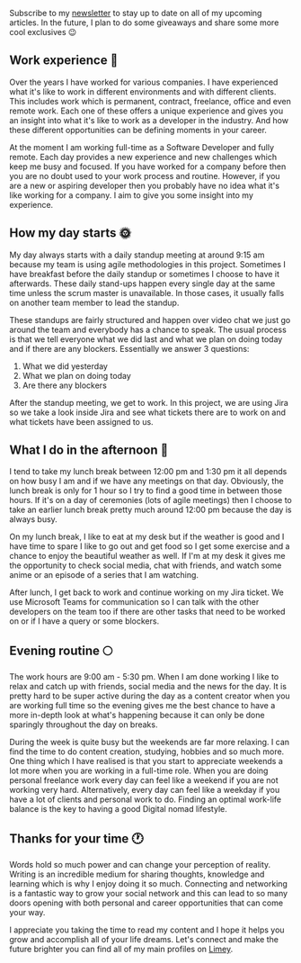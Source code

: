 Subscribe to my [newsletter](https://www.getrevue.co/profile/andrewbaisden) to stay up to date on all of my upcoming articles. In the future, I plan to do some giveaways and share some more cool exclusives 😉

## Work experience 💼

Over the years I have worked for various companies. I have experienced what it's like to work in different environments and with different clients. This includes work which is permanent, contract, freelance, office and even remote work. Each one of these offers a unique experience and gives you an insight into what it's like to work as a developer in the industry. And how these different opportunities can be defining moments in your career.

At the moment I am working full-time as a Software Developer and fully remote. Each day provides a new experience and new challenges which keep me busy and focused. If you have worked for a company before then you are no doubt used to your work process and routine. However, if you are a new or aspiring developer then you probably have no idea what it's like working for a company. I aim to give you some insight into my experience.

## How my day starts 🌞

My day always starts with a daily standup meeting at around 9:15 am because my team is using agile methodologies in this project. Sometimes I have breakfast before the daily standup or sometimes I choose to have it afterwards. These daily stand-ups happen every single day at the same time unless the scrum master is unavailable. In those cases, it usually falls on another team member to lead the standup.

These standups are fairly structured and happen over video chat we just go around the team and everybody has a chance to speak. The usual process is that we tell everyone what we did last and what we plan on doing today and if there are any blockers. Essentially we answer 3 questions:

1. What we did yesterday
2. What we plan on doing today
3. Are there any blockers

After the standup meeting, we get to work. In this project, we are using Jira so we take a look inside Jira and see what tickets there are to work on and what tickets have been assigned to us.

## What I do in the afternoon 🌻

I tend to take my lunch break between 12:00 pm and 1:30 pm it all depends on how busy I am and if we have any meetings on that day. Obviously, the lunch break is only for 1 hour so I try to find a good time in between those hours. If it's on a day of ceremonies (lots of agile meetings) then I choose to take an earlier lunch break pretty much around 12:00 pm because the day is always busy.

On my lunch break, I like to eat at my desk but if the weather is good and I have time to spare I like to go out and get food so I get some exercise and a chance to enjoy the beautiful weather as well. If I'm at my desk it gives me the opportunity to check social media, chat with friends, and watch some anime or an episode of a series that I am watching.

After lunch, I get back to work and continue working on my Jira ticket. We use Microsoft Teams for communication so I can talk with the other developers on the team too if there are other tasks that need to be worked on or if I have a query or some blockers.

## Evening routine 🌕

The work hours are 9:00 am - 5:30 pm. When I am done working I like to relax and catch up with friends, social media and the news for the day. It is pretty hard to be super active during the day as a content creator when you are working full time so the evening gives me the best chance to have a more in-depth look at what's happening because it can only be done sparingly throughout the day on breaks.

During the week is quite busy but the weekends are far more relaxing. I can find the time to do content creation, studying, hobbies and so much more. One thing which I have realised is that you start to appreciate weekends a lot more when you are working in a full-time role. When you are doing personal freelance work every day can feel like a weekend if you are not working very hard. Alternatively, every day can feel like a weekday if you have a lot of clients and personal work to do. Finding an optimal work-life balance is the key to having a good Digital nomad lifestyle.

## Thanks for your time 🕐

Words hold so much power and can change your perception of reality. Writing is an incredible medium for sharing thoughts, knowledge and learning which is why I enjoy doing it so much. Connecting and networking is a fantastic way to grow your social network and this can lead to so many doors opening with both personal and career opportunities that can come your way.

I appreciate you taking the time to read my content and I hope it helps you grow and accomplish all of your life dreams. Let's connect and make the future brighter you can find all of my main profiles on [Limey](https://limey.io/andrewbaisden).
